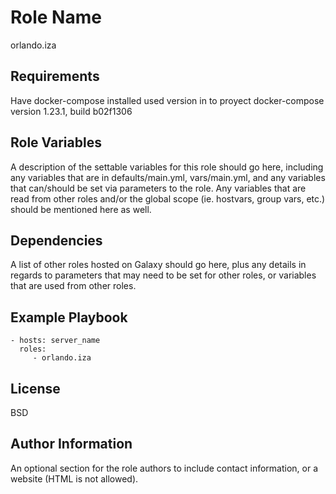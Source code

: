 Role Name
=========
orlando.iza

Requirements
------------
Have docker-compose installed
used version in to proyect
docker-compose version 1.23.1, build b02f1306


Role Variables
--------------

A description of the settable variables for this role should go here, including any variables that are in defaults/main.yml, vars/main.yml, and any variables that can/should be set via parameters to the role. Any variables that are read from other roles and/or the global scope (ie. hostvars, group vars, etc.) should be mentioned here as well.

Dependencies
------------

A list of other roles hosted on Galaxy should go here, plus any details in regards to parameters that may need to be set for other roles, or variables that are used from other roles.

Example Playbook
----------------

    - hosts: server_name
      roles:
         - orlando.iza

License
-------

BSD

Author Information
------------------

An optional section for the role authors to include contact information, or a website (HTML is not allowed).
